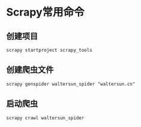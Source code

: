 # Scrapy常用命令
## 创建项目
```shell
scrapy startproject scrapy_tools
```
## 创建爬虫文件
```shell
scrapy genspider waltersun_spider "waltersun.cn"
```
## 启动爬虫
```shell
scrapy crawl waltersun_spider
```
